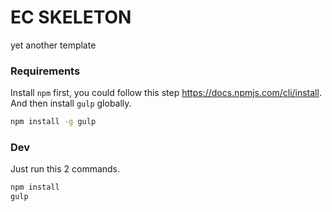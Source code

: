 # EC SKELETON

yet another template

### Requirements

Install `npm` first, you could follow this step https://docs.npmjs.com/cli/install. And then install `gulp` globally.

```bash
npm install -g gulp
```

### Dev

Just run this 2 commands.

```bash
npm install
gulp
```